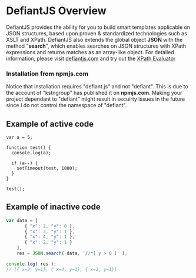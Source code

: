 # DefiantJS Overview

DefiantJS provides the ability for you to build smart templates applicable on JSON structures, based upon proven &amp; standardized technologies such as XSLT and XPath.
DefiantJS also extends the global object __JSON__ with the method "__search__", which enables searches on JSON structures with XPath expressions and returns matches as an array-like object.
For detailed information, please visit [defiantjs.com](http://defiantjs.com) and try out the [XPath Evaluator](http://www.defiantjs.com/#xpath_evaluator)

### Installation from __npmjs.com__
Notice that installation requires "defiant.js" and not "defiant". This is due to the account of "kstngroup" has published it on __npmjs.com__. Making your project dependant to "defiant" might result in secuirty issues in the future since I do not control the namespace of "defiant".


## Example of active code

```active:js
var a = 5;

function test() {
  console.log(a);

  if (a--) {
    setTimeout(test, 1000);
  }
}

test();
```

## Example of inactive code

```js
var data = [
       { "x": 2, "y": 0 },
       { "x": 3, "y": 1 },
       { "x": 4, "y": 1 },
       { "x": 2, "y": 1 }
    ],
    res = JSON.search( data, '//*[ y > 0 ]' );

console.log( res );
// [{ x=3, y=1}, { x=4, y=1}, { x=2, y=1}]
```


